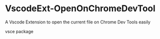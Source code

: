 # VscodeExt-OpenOnChromeDevTool
A Vscode Extension to open the current file on Chrome Dev Tools easily

vsce package

